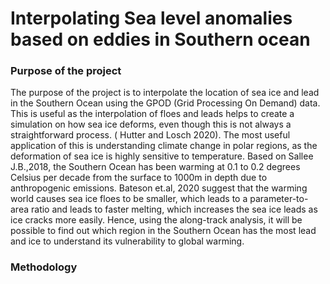 # Interpolating Sea level anomalies based on eddies in Southern ocean

### Purpose of the project
The purpose of the project is to interpolate the location of sea ice and lead in the Southern Ocean using the GPOD (Grid Processing On Demand) data. This is useful as the interpolation of floes and leads helps to create a simulation on how sea ice deforms, even though this is not always a straightforward process. ( Hutter and Losch 2020). The most useful application of this is understanding climate change in polar regions, as the deformation of sea ice is highly sensitive to temperature. Based on Sallee J.B.,2018, the Southern Ocean has been warming at 0.1 to 0.2 degrees Celsius per decade from the surface to 1000m in depth due to anthropogenic emissions. Bateson et.al, 2020 suggest that the warming world causes sea ice floes to be smaller, which leads to a parameter-to-area ratio and leads to faster melting, which increases the sea ice leads as ice cracks more easily. Hence, using the along-track analysis, it will be possible to find out which region in the Southern Ocean has the most lead and ice to understand its vulnerability to global warming.  
### Methodology
